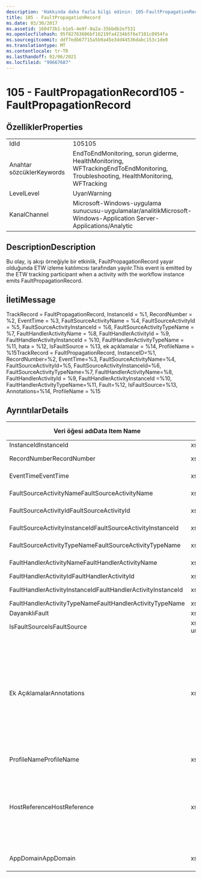 ```yaml
---
description: 'Hakkında daha fazla bilgi edinin: 105-FaultPropagationRecord'
title: 105 - FaultPropagationRecord
ms.date: 03/30/2017
ms.assetid: 168473b1-b1e5-4e9f-8a2a-35bbdb2ef531
ms.openlocfilehash: 95f82763606bf16219fa4234b5f6e7101c0954fa
ms.sourcegitcommit: ddf7edb67715a5b9a45e3dd44536dabc153c1de0
ms.translationtype: MT
ms.contentlocale: tr-TR
ms.lasthandoff: 02/06/2021
ms.locfileid: "99667687"
---
```

# <a name="105---faultpropagationrecord"></a><span data-ttu-id="67c55-103">105 - FaultPropagationRecord</span><span class="sxs-lookup"><span data-stu-id="67c55-103">105 - FaultPropagationRecord</span></span>

## <a name="properties"></a><span data-ttu-id="67c55-104">Özellikler</span><span class="sxs-lookup"><span data-stu-id="67c55-104">Properties</span></span>  
  
|||  
|-|-|  
|<span data-ttu-id="67c55-105">Id</span><span class="sxs-lookup"><span data-stu-id="67c55-105">Id</span></span>|<span data-ttu-id="67c55-106">105</span><span class="sxs-lookup"><span data-stu-id="67c55-106">105</span></span>|  
|<span data-ttu-id="67c55-107">Anahtar sözcükler</span><span class="sxs-lookup"><span data-stu-id="67c55-107">Keywords</span></span>|<span data-ttu-id="67c55-108">EndToEndMonitoring, sorun giderme, HealthMonitoring, WFTracking</span><span class="sxs-lookup"><span data-stu-id="67c55-108">EndToEndMonitoring, Troubleshooting, HealthMonitoring, WFTracking</span></span>|  
|<span data-ttu-id="67c55-109">Level</span><span class="sxs-lookup"><span data-stu-id="67c55-109">Level</span></span>|<span data-ttu-id="67c55-110">Uyarı</span><span class="sxs-lookup"><span data-stu-id="67c55-110">Warning</span></span>|  
|<span data-ttu-id="67c55-111">Kanal</span><span class="sxs-lookup"><span data-stu-id="67c55-111">Channel</span></span>|<span data-ttu-id="67c55-112">Microsoft-Windows-uygulama sunucusu-uygulamalar/analitik</span><span class="sxs-lookup"><span data-stu-id="67c55-112">Microsoft-Windows-Application Server-Applications/Analytic</span></span>|  
  
## <a name="description"></a><span data-ttu-id="67c55-113">Description</span><span class="sxs-lookup"><span data-stu-id="67c55-113">Description</span></span>  

 <span data-ttu-id="67c55-114">Bu olay, iş akışı örneğiyle bir etkinlik, FaultPropagationRecord yayar olduğunda ETW izleme katılımcısı tarafından yayılır.</span><span class="sxs-lookup"><span data-stu-id="67c55-114">This event is emitted by the ETW tracking participant when a activity with the workflow instance emits FaultPropagationRecord.</span></span>  
  
## <a name="message"></a><span data-ttu-id="67c55-115">İleti</span><span class="sxs-lookup"><span data-stu-id="67c55-115">Message</span></span>  

 <span data-ttu-id="67c55-116">TrackRecord = FaultPropagationRecord, InstanceId = %1, RecordNumber = %2, EventTime = %3, FaultSourceActivityName = %4, FaultSourceActivityId = %5, FaultSourceActivityInstanceId = %6, FaultSourceActivityTypeName = %7, FaultHandlerActivityName = %8, FaultHandlerActivityId = %9, FaultHandlerActivityInstanceId = %10, FaultHandlerActivityTypeName = %11, hata = %12, IsFaultSource = %13, ek açıklamalar = %14, ProfileName = %15</span><span class="sxs-lookup"><span data-stu-id="67c55-116">TrackRecord = FaultPropagationRecord, InstanceID=%1, RecordNumber=%2, EventTime=%3, FaultSourceActivityName=%4, FaultSourceActivityId=%5, FaultSourceActivityInstanceId=%6, FaultSourceActivityTypeName=%7, FaultHandlerActivityName=%8,  FaultHandlerActivityId = %9, FaultHandlerActivityInstanceId =%10, FaultHandlerActivityTypeName=%11, Fault=%12, IsFaultSource=%13, Annotations=%14, ProfileName = %15</span></span>  
  
## <a name="details"></a><span data-ttu-id="67c55-117">Ayrıntılar</span><span class="sxs-lookup"><span data-stu-id="67c55-117">Details</span></span>  
  
|<span data-ttu-id="67c55-118">Veri öğesi adı</span><span class="sxs-lookup"><span data-stu-id="67c55-118">Data Item Name</span></span>|<span data-ttu-id="67c55-119">Veri öğesi türü</span><span class="sxs-lookup"><span data-stu-id="67c55-119">Data Item Type</span></span>|<span data-ttu-id="67c55-120">Description</span><span class="sxs-lookup"><span data-stu-id="67c55-120">Description</span></span>|  
|--------------------|--------------------|-----------------|  
|<span data-ttu-id="67c55-121">InstanceId</span><span class="sxs-lookup"><span data-stu-id="67c55-121">InstanceId</span></span>|<span data-ttu-id="67c55-122">xs: GUID</span><span class="sxs-lookup"><span data-stu-id="67c55-122">xs:GUID</span></span>|<span data-ttu-id="67c55-123">İş akışının örnek kimliği</span><span class="sxs-lookup"><span data-stu-id="67c55-123">The instance id for the workflow</span></span>|  
|<span data-ttu-id="67c55-124">RecordNumber</span><span class="sxs-lookup"><span data-stu-id="67c55-124">RecordNumber</span></span>|<span data-ttu-id="67c55-125">xs: Long</span><span class="sxs-lookup"><span data-stu-id="67c55-125">xs:long</span></span>|<span data-ttu-id="67c55-126">Yayınlanan kaydın sıra numarası</span><span class="sxs-lookup"><span data-stu-id="67c55-126">The sequence number of the emitted record</span></span>|  
|<span data-ttu-id="67c55-127">EventTime</span><span class="sxs-lookup"><span data-stu-id="67c55-127">EventTime</span></span>|<span data-ttu-id="67c55-128">xs: dateTime</span><span class="sxs-lookup"><span data-stu-id="67c55-128">xs:dateTime</span></span>|<span data-ttu-id="67c55-129">Olayın yayılışında UTC olarak zaman</span><span class="sxs-lookup"><span data-stu-id="67c55-129">The time in UTC when the event was emitted</span></span>|  
|<span data-ttu-id="67c55-130">FaultSourceActivityName</span><span class="sxs-lookup"><span data-stu-id="67c55-130">FaultSourceActivityName</span></span>|<span data-ttu-id="67c55-131">xs: String</span><span class="sxs-lookup"><span data-stu-id="67c55-131">xs:string</span></span>|<span data-ttu-id="67c55-132">Hatayı oluşturan etkinliğin adı</span><span class="sxs-lookup"><span data-stu-id="67c55-132">The name of activity that emitted the fault</span></span>|  
|<span data-ttu-id="67c55-133">FaultSourceActivityId</span><span class="sxs-lookup"><span data-stu-id="67c55-133">FaultSourceActivityId</span></span>|<span data-ttu-id="67c55-134">xs: String</span><span class="sxs-lookup"><span data-stu-id="67c55-134">xs:string</span></span>|<span data-ttu-id="67c55-135">Hatayı oluşturan etkinliğin kimliği</span><span class="sxs-lookup"><span data-stu-id="67c55-135">The id of the activity that emitted the fault</span></span>|  
|<span data-ttu-id="67c55-136">FaultSourceActivityInstanceId</span><span class="sxs-lookup"><span data-stu-id="67c55-136">FaultSourceActivityInstanceId</span></span>|<span data-ttu-id="67c55-137">xs: String</span><span class="sxs-lookup"><span data-stu-id="67c55-137">xs:string</span></span>|<span data-ttu-id="67c55-138">Hatayı oluşturan etkinliğin örnek kimliği</span><span class="sxs-lookup"><span data-stu-id="67c55-138">The instance id of the activity that emitted the fault</span></span>|  
|<span data-ttu-id="67c55-139">FaultSourceActivityTypeName</span><span class="sxs-lookup"><span data-stu-id="67c55-139">FaultSourceActivityTypeName</span></span>|<span data-ttu-id="67c55-140">xs: String</span><span class="sxs-lookup"><span data-stu-id="67c55-140">xs:string</span></span>|<span data-ttu-id="67c55-141">Hatayı oluşturan etkinliğin türü</span><span class="sxs-lookup"><span data-stu-id="67c55-141">The type of the activity that emitted the fault</span></span>|  
|<span data-ttu-id="67c55-142">FaultHandlerActivityName</span><span class="sxs-lookup"><span data-stu-id="67c55-142">FaultHandlerActivityName</span></span>|<span data-ttu-id="67c55-143">xs: String</span><span class="sxs-lookup"><span data-stu-id="67c55-143">xs:string</span></span>|<span data-ttu-id="67c55-144">Hata işleyicisi etkinliğinin görünen adı</span><span class="sxs-lookup"><span data-stu-id="67c55-144">The display name of the fault handler activity</span></span>|  
|<span data-ttu-id="67c55-145">FaultHandlerActivityId</span><span class="sxs-lookup"><span data-stu-id="67c55-145">FaultHandlerActivityId</span></span>|<span data-ttu-id="67c55-146">xs: String</span><span class="sxs-lookup"><span data-stu-id="67c55-146">xs:string</span></span>|<span data-ttu-id="67c55-147">Hata işleyicisi etkinliğinin kimliği</span><span class="sxs-lookup"><span data-stu-id="67c55-147">The id of the fault handler activity</span></span>|  
|<span data-ttu-id="67c55-148">FaultHandlerActivityInstanceId</span><span class="sxs-lookup"><span data-stu-id="67c55-148">FaultHandlerActivityInstanceId</span></span>|<span data-ttu-id="67c55-149">xs: String</span><span class="sxs-lookup"><span data-stu-id="67c55-149">xs:string</span></span>|<span data-ttu-id="67c55-150">Hata işleyicisi etkinliğinin örnek kimliği</span><span class="sxs-lookup"><span data-stu-id="67c55-150">The instance id of the fault handler activity</span></span>|  
|<span data-ttu-id="67c55-151">FaultHandlerActivityTypeName</span><span class="sxs-lookup"><span data-stu-id="67c55-151">FaultHandlerActivityTypeName</span></span>|<span data-ttu-id="67c55-152">xs: String</span><span class="sxs-lookup"><span data-stu-id="67c55-152">xs:string</span></span>|<span data-ttu-id="67c55-153">Hata işleyicisi etkinliğinin türü</span><span class="sxs-lookup"><span data-stu-id="67c55-153">The type of the fault handler activity</span></span>|  
|<span data-ttu-id="67c55-154">Dayanıklı</span><span class="sxs-lookup"><span data-stu-id="67c55-154">Fault</span></span>|<span data-ttu-id="67c55-155">xs: String</span><span class="sxs-lookup"><span data-stu-id="67c55-155">xs:string</span></span>|<span data-ttu-id="67c55-156">Hata ayrıntıları</span><span class="sxs-lookup"><span data-stu-id="67c55-156">The fault details</span></span>|  
|<span data-ttu-id="67c55-157">IsFaultSource</span><span class="sxs-lookup"><span data-stu-id="67c55-157">IsFaultSource</span></span>|<span data-ttu-id="67c55-158">xs: unsignedByte</span><span class="sxs-lookup"><span data-stu-id="67c55-158">xs:unsignedByte</span></span>|<span data-ttu-id="67c55-159">Olayın hata kaynağından yayıldığını belirtir</span><span class="sxs-lookup"><span data-stu-id="67c55-159">Indicates if the event was emitted from the fault source</span></span>|  
|<span data-ttu-id="67c55-160">Ek Açıklamalar</span><span class="sxs-lookup"><span data-stu-id="67c55-160">Annotations</span></span>|<span data-ttu-id="67c55-161">xs: String</span><span class="sxs-lookup"><span data-stu-id="67c55-161">xs:string</span></span>|<span data-ttu-id="67c55-162">Bu olaya eklenen ek açıklamalar.</span><span class="sxs-lookup"><span data-stu-id="67c55-162">The annotations that were added to this event.</span></span>  <span data-ttu-id="67c55-163">Değerler, \<items> \< item  name = "annotationName" type="System.String"> annotationValue biçiminde bir XML öğesinde depolanır \</item> \</items> .</span><span class="sxs-lookup"><span data-stu-id="67c55-163">The values are stored in an xml element in the format \<items>\< item  name = "annotationName" type="System.String">annotationValue\</item>\</items>.</span></span>  <span data-ttu-id="67c55-164">Ek açıklama belirtilmemişse dize içerir \<items/> .</span><span class="sxs-lookup"><span data-stu-id="67c55-164">If no annotations are specified then the string contains \<items/>.</span></span> <span data-ttu-id="67c55-165">ETW olay boyutu ETW arabellek boyutu veya bir ETW olayı için en fazla yük ile sınırlıdır.</span><span class="sxs-lookup"><span data-stu-id="67c55-165">The ETW event size is limited by the ETW buffer size or the max payload for an ETW event.</span></span> <span data-ttu-id="67c55-166">Olayın boyutu ETW sınırlarını aşarsa, ek açıklamaları bırakarak ve ek açıklama değeri... ile değiştirilerek olay kesilir \<items> \</items> .</span><span class="sxs-lookup"><span data-stu-id="67c55-166">If the size of the event exceeds the ETW limits, then the event is truncated by dropping the annotations and replacing the annotation value with \<items>...\</items>.</span></span>|  
|<span data-ttu-id="67c55-167">ProfileName</span><span class="sxs-lookup"><span data-stu-id="67c55-167">ProfileName</span></span>|<span data-ttu-id="67c55-168">xs: String</span><span class="sxs-lookup"><span data-stu-id="67c55-168">xs:string</span></span>|<span data-ttu-id="67c55-169">Bu olayla sonuçlanan ad veya izleme profili</span><span class="sxs-lookup"><span data-stu-id="67c55-169">The name or the tracking profile that resulted in this event being emitted</span></span>|  
|<span data-ttu-id="67c55-170">HostReference</span><span class="sxs-lookup"><span data-stu-id="67c55-170">HostReference</span></span>|<span data-ttu-id="67c55-171">xs: String</span><span class="sxs-lookup"><span data-stu-id="67c55-171">xs:string</span></span>|<span data-ttu-id="67c55-172">Web 'de barındırılan hizmetler için, bu alan hizmeti Web hiyerarşisinde benzersiz olarak tanımlar.</span><span class="sxs-lookup"><span data-stu-id="67c55-172">For web hosted services, this field uniquely identifies the service in the web hierarchy.</span></span>  <span data-ttu-id="67c55-173">Biçimi ' Web sitesi adı uygulama sanal yolu&#124;hizmet sanal yolu&#124;HizmetAdı ' örneği: ' Default Web site/Hesaplatokıpplication&#124;/Hesaplatorservice.exe&#124;Hesaplatorservice ' olarak tanımlanmıştır</span><span class="sxs-lookup"><span data-stu-id="67c55-173">Its format is defined as 'Web Site Name Application Virtual Path&#124;Service Virtual Path&#124;ServiceName' Example: 'Default Web Site/CalculatorApplication&#124;/CalculatorService.svc&#124;CalculatorService'</span></span>|  
|<span data-ttu-id="67c55-174">AppDomain</span><span class="sxs-lookup"><span data-stu-id="67c55-174">AppDomain</span></span>|<span data-ttu-id="67c55-175">xs: String</span><span class="sxs-lookup"><span data-stu-id="67c55-175">xs:string</span></span>|<span data-ttu-id="67c55-176">AppDomain. CurrentDomain. FriendlyName tarafından döndürülen dize.</span><span class="sxs-lookup"><span data-stu-id="67c55-176">The string returned by AppDomain.CurrentDomain.FriendlyName.</span></span>|
